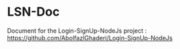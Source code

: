 # LSN-Doc
Document for the Login-SignUp-NodeJs project : https://github.com/AbolfazlGhaderi/Login-SignUp-NodeJs
